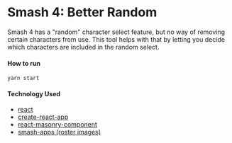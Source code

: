 Smash 4: Better Random
===

Smash 4 has a "random" character select feature, but no way of removing 
certain characters from use. This tool helps with that by letting you 
decide which characters are included in the random select.

#### How to run
```
yarn start
```

#### Technology Used
* [react](https://github.com/facebook/react)
* [create-react-app](https://github.com/facebookincubator/create-react-app)
* [react-masonry-component](https://github.com/eiriklv/react-masonry-component)
* [smash-apps (roster images)](https://github.com/quetzle/smash-apps)

